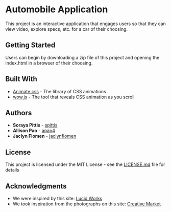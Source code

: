 # Automobile Application

This project is an interactive application that engages users so that they can view video, explore specs, etc. for a car of their choosing.


## Getting Started

Users can begin by downloading a zip file of this project and opening the index.html in a browser of their choosing. 


## Built With

* [Animate.css](https://daneden.github.io/animate.css/) - The library of CSS animations
* [wow.js](https://wowjs.uk) - The tool that reveals CSS animation as you scroll


## Authors

* **Soraya Pittis** - [spittis](https://github.com/spittis)
* **Allison Pao** - [apao4](https://github.com/apao4)
* **Jaclyn Flomen** - [jaclynflomen](https://github.com/jaclynflomen)


## License

This project is licensed under the MIT License - see the [LICENSE.md](LICENSE.md) file for details


## Acknowledgments

* We were inspired by this site: [Lucid Works](https://lucidworks.com/darkdata/)
* We took inspiration from the photographs on this site: [Creative Market](https://creativemarket.com/VectorPot/1983404-Space-Universe-Icon-Set)
